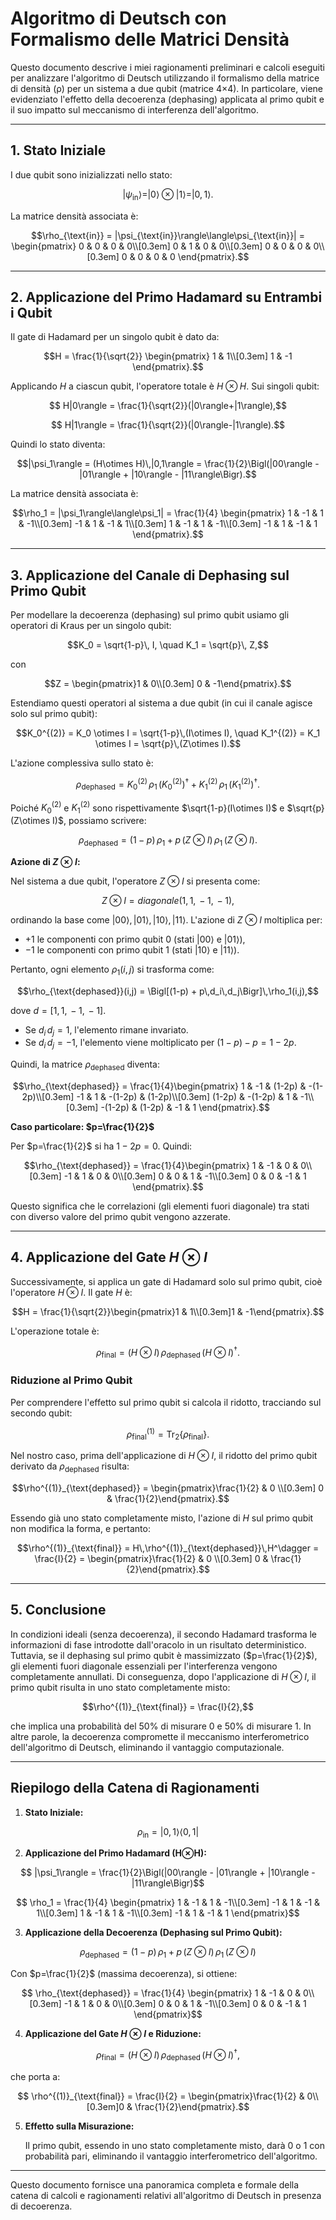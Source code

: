 # Algoritmo di Deutsch con Formalismo delle Matrici Densità

Questo documento descrive i miei ragionamenti preliminari e calcoli eseguiti per analizzare l'algoritmo di Deutsch utilizzando il formalismo della matrice di densità (ρ) per un sistema a due qubit (matrice 4×4). In particolare, viene evidenziato l'effetto della decoerenza (dephasing) applicata al primo qubit e il suo impatto sul meccanismo di interferenza dell'algoritmo.

---

## 1. Stato Iniziale

I due qubit sono inizializzati nello stato:

```math
|\psi_{\text{in}}\rangle = |0\rangle \otimes |1\rangle = |0,1\rangle.
```

La matrice densità associata è:

```math
\rho_{\text{in}} = |\psi_{\text{in}}\rangle\langle\psi_{\text{in}}| =
\begin{pmatrix}
0 & 0 & 0 & 0\\[0.3em]
0 & 1 & 0 & 0\\[0.3em]
0 & 0 & 0 & 0\\[0.3em]
0 & 0 & 0 & 0
\end{pmatrix}.
```

---

## 2. Applicazione del Primo Hadamard su Entrambi i Qubit

Il gate di Hadamard per un singolo qubit è dato da:

```math
H = \frac{1}{\sqrt{2}}
\begin{pmatrix}
1 & 1\\[0.3em]
1 & -1
\end{pmatrix}.
```

Applicando $`H`$ a ciascun qubit, l'operatore totale è $` H \otimes H.`$ Sui singoli qubit:
```math
 H|0\rangle = \frac{1}{\sqrt{2}}(|0\rangle+|1\rangle),
```
```math
 H|1\rangle = \frac{1}{\sqrt{2}}(|0\rangle-|1\rangle).
```
Quindi lo stato diventa:

```math
|\psi_1\rangle = (H\otimes H)\,|0,1\rangle = \frac{1}{2}\Bigl(|00\rangle - |01\rangle + |10\rangle - |11\rangle\Bigr).
```

La matrice densità associata è:

```math
\rho_1 = |\psi_1\rangle\langle\psi_1| = \frac{1}{4}
\begin{pmatrix}
1 & -1 & 1 & -1\\[0.3em]
-1 & 1 & -1 & 1\\[0.3em]
1 & -1 & 1 & -1\\[0.3em]
-1 & 1 & -1 & 1
\end{pmatrix}.
```

---

## 3. Applicazione del Canale di Dephasing sul Primo Qubit

Per modellare la decoerenza (dephasing) sul primo qubit usiamo gli operatori di Kraus per un singolo qubit:

```math
K_0 = \sqrt{1-p}\, I, \quad K_1 = \sqrt{p}\, Z,
```
con

```math
Z = \begin{pmatrix}1 & 0\\[0.3em] 0 & -1\end{pmatrix}.
```

Estendiamo questi operatori al sistema a due qubit (in cui il canale agisce solo sul primo qubit):

```math
K_0^{(2)} = K_0 \otimes I = \sqrt{1-p}\,(I\otimes I), \quad K_1^{(2)} = K_1 \otimes I = \sqrt{p}\,(Z\otimes I).
```

L'azione complessiva sullo stato è:

```math
\rho_{\text{dephased}} = K_0^{(2)}\,\rho_1\,\left(K_0^{(2)}\right)^\dagger + K_1^{(2)}\,\rho_1\,\left(K_1^{(2)}\right)^\dagger.
```

Poiché $`K_0^{(2)}`$ e $`K_1^{(2)}`$ sono rispettivamente $`\sqrt{1-p}(I\otimes I)`$ e $`\sqrt{p}(Z\otimes I)`$, possiamo scrivere:

```math

\rho_{\text{dephased}} = (1-p)\,\rho_1 + p\,(Z\otimes I)\,\rho_1\,(Z\otimes I).
```

**Azione di $`Z \otimes I`$:**

Nel sistema a due qubit, l'operatore $`Z \otimes I`$ si presenta come:

```math
Z \otimes I = diagonale(1,\,1,\,-1,\,-1),
```
ordinando la base come $`|00\rangle,\, |01\rangle,\, |10\rangle,\, |11\rangle`$. L'azione di $`Z\otimes I`$ moltiplica per:
- $`+1`$ le componenti con primo qubit $`0`$ (stati $`|00\rangle`$ e $`|01\rangle`$),
- $`-1`$ le componenti con primo qubit $`1`$ (stati $`|10\rangle`$ e $`|11\rangle`$).

Pertanto, ogni elemento $`\rho_1(i,j)`$ si trasforma come:

```math
\rho_{\text{dephased}}(i,j) = \Bigl[(1-p) + p\,d_i\,d_j\Bigr]\,\rho_1(i,j),
```
dove $`d = [1,\,1,\,-1,\,-1]`$.

- Se $`d_i\,d_j = 1`$, l'elemento rimane invariato.
- Se $`d_i\,d_j = -1`$, l'elemento viene moltiplicato per $`(1-p) - p = 1-2p`$.

Quindi, la matrice $`\rho_{\text{dephased}}`$ diventa:

```math
\rho_{\text{dephased}} = \frac{1}{4}\begin{pmatrix}
1 & -1 & (1-2p) & -(1-2p)\\[0.3em]
-1 & 1 & -(1-2p) & (1-2p)\\[0.3em]
(1-2p) & -(1-2p) & 1 & -1\\[0.3em]
-(1-2p) & (1-2p) & -1 & 1
\end{pmatrix}.
```

**Caso particolare: $`p=\frac{1}{2}`$**

Per $`p=\frac{1}{2}`$ si ha $`1-2p = 0`$. Quindi:

```math
\rho_{\text{dephased}} = \frac{1}{4}\begin{pmatrix}
1 & -1 & 0 & 0\\[0.3em]
-1 & 1 & 0 & 0\\[0.3em]
0 & 0 & 1 & -1\\[0.3em]
0 & 0 & -1 & 1
\end{pmatrix}.
```

Questo significa che le correlazioni (gli elementi fuori diagonale) tra stati con diverso valore del primo qubit vengono azzerate.

---

## 4. Applicazione del Gate $`H \otimes I`$

Successivamente, si applica un gate di Hadamard solo sul primo qubit, cioè l'operatore $`H \otimes I`$. Il gate $`H`$ è:

```math
H = \frac{1}{\sqrt{2}}\begin{pmatrix}1 & 1\\[0.3em]1 & -1\end{pmatrix}.
```

L'operazione totale è:

```math
\rho_{\text{final}} = (H\otimes I)\,\rho_{\text{dephased}}\,(H\otimes I)^\dagger.
```

### Riduzione al Primo Qubit

Per comprendere l'effetto sul primo qubit si calcola il ridotto, tracciando sul secondo qubit:

```math
\rho^{(1)}_{\text{final}} = \mathrm{Tr}_2\{\rho_{\text{final}}\}.
```

Nel nostro caso, prima dell'applicazione di $`H\otimes I`$, il ridotto del primo qubit derivato da $`\rho_{\text{dephased}}`$ risulta:

```math
\rho^{(1)}_{\text{dephased}} = \begin{pmatrix}\frac{1}{2} & 0 \\[0.3em] 0 & \frac{1}{2}\end{pmatrix}.
```

Essendo già uno stato completamente misto, l'azione di $`H`$ sul primo qubit non modifica la forma, e pertanto:

```math
\rho^{(1)}_{\text{final}} = H\,\rho^{(1)}_{\text{dephased}}\,H^\dagger = \frac{I}{2} = \begin{pmatrix}\frac{1}{2} & 0 \\[0.3em] 0 & \frac{1}{2}\end{pmatrix}.
```

---

## 5. Conclusione

In condizioni ideali (senza decoerenza), il secondo Hadamard trasforma le informazioni di fase introdotte dall'oracolo in un risultato deterministico. Tuttavia, se il dephasing sul primo qubit è massimizzato ($`p=\frac{1}{2}`$), gli elementi fuori diagonale essenziali per l'interferenza vengono completamente annullati. Di conseguenza, dopo l'applicazione di $`H\otimes I`$, il primo qubit risulta in uno stato completamente misto:

```math
\rho^{(1)}_{\text{final}} = \frac{I}{2},
```

che implica una probabilità del 50% di misurare $`0`$ e 50% di misurare $`1`$. In altre parole, la decoerenza compromette il meccanismo interferometrico dell'algoritmo di Deutsch, eliminando il vantaggio computazionale.

---

## Riepilogo della Catena di Ragionamenti

1. **Stato Iniziale:**

```math
   \rho_{\text{in}} = |0,1\rangle\langle0,1|
```

2. **Applicazione del Primo Hadamard (H⊗H):**

```math
   |\psi_1\rangle = \frac{1}{2}\Bigl(|00\rangle - |01\rangle + |10\rangle - |11\rangle\Bigr)
```
   
```math
   \rho_1 = \frac{1}{4}
   \begin{pmatrix}
   1 & -1 & 1 & -1\\[0.3em]
   -1 & 1 & -1 & 1\\[0.3em]
   1 & -1 & 1 & -1\\[0.3em]
   -1 & 1 & -1 & 1
   \end{pmatrix}
```

3. **Applicazione della Decoerenza (Dephasing sul Primo Qubit):**

```math
   \rho_{\text{dephased}} = (1-p)\,\rho_1 + p\,(Z\otimes I)\,\rho_1\,(Z\otimes I)
```
   
   Con $`p=\frac{1}{2}`$ (massima decoerenza), si ottiene:

```math
   \rho_{\text{dephased}} = \frac{1}{4}
   \begin{pmatrix}
   1 & -1 & 0 & 0\\[0.3em]
   -1 & 1 & 0 & 0\\[0.3em]
   0 & 0 & 1 & -1\\[0.3em]
   0 & 0 & -1 & 1
   \end{pmatrix}
```

4. **Applicazione del Gate $`H \otimes I`$ e Riduzione:**

```math
   \rho_{\text{final}} = (H\otimes I)\,\rho_{\text{dephased}}\,(H\otimes I)^\dagger,
```
   che porta a:
   
```math
   \rho^{(1)}_{\text{final}} = \frac{I}{2} = \begin{pmatrix}\frac{1}{2} & 0\\[0.3em]0 & \frac{1}{2}\end{pmatrix}.
```

5. **Effetto sulla Misurazione:**

   Il primo qubit, essendo in uno stato completamente misto, darà $`0`$ o $`1`$ con probabilità pari, eliminando il vantaggio interferometrico dell'algoritmo.

---

Questo documento fornisce una panoramica completa e formale della catena di calcoli e ragionamenti relativi all'algoritmo di Deutsch in presenza di decoerenza.  
